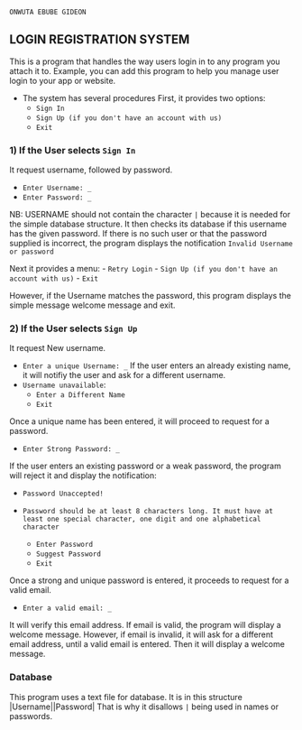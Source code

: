 ```
ONWUTA EBUBE GIDEON
```
## LOGIN REGISTRATION SYSTEM

This is a program that handles the way users login in to any program you attach
it to. Example, you can add this program to help you manage user login to your
app or website.

* The system has several procedures
First, it provides two options:
	- `Sign In`
	- `Sign Up (if you don't have an account with us)`
	- `Exit`

### 1) If the User selects `Sign In`
It request username, followed by password.
* `Enter Username: _`
* `Enter Password: _`

NB: USERNAME should not contain the character `|` because it is needed for the
simple database structure.
It then checks its database if this username has the given password.
If there is no such user or that the password supplied is incorrect,
the program displays the notification
`Invalid Username or password`

Next it provides a menu:
	- `Retry Login`
	- `Sign Up (if you don't have an account with us)`
	- `Exit`

However, if the Username matches the password, this program displays the
simple message welcome message and exit.

### 2) If the User selects `Sign Up`
It request New username.
* `Enter a unique Username: _`
If the user enters an already existing name, it will notifiy the user and
ask for a different username.
* `Username unavailable`:
	- `Enter a Different Name`
	- `Exit`

Once a unique name has been entered, it will proceed to request for a password.
* `Enter Strong Password: _`

If the user enters an existing password or a weak password, the program will
reject it and display the notification:

* `Password Unaccepted!`
* `Password should be at least 8 characters long. It must have at least
one special character, one digit and one alphabetical character`

	- `Enter Password`
	- `Suggest Password`
	- `Exit`

Once a strong and unique password is entered, it proceeds to request for
a valid email.
* `Enter a valid email: _`

It will verify this email address. If email is valid, the program will
display a welcome message.
However, if email is invalid, it will ask for a different email address,
until a valid email is entered. Then it will display a welcome message.


### Database

This program uses a text file for database. It is in this structure
|Username||Password|
That is why it disallows `|` being used in names or passwords.
